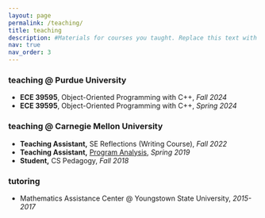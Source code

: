 ```yaml
---
layout: page
permalink: /teaching/
title: teaching
description: #Materials for courses you taught. Replace this text with your description.
nav: true
nav_order: 3
---
```


### teaching @ Purdue University
* **ECE 39595**, Object-Oriented Programming with C++, *Fall 2024*
* **ECE 39595**, Object-Oriented Programming with C++, *Spring 2024*

### teaching @ Carnegie Mellon University
* **Teaching Assistant,** SE Reflections (Writing Course), *Fall 2022*
* **Teaching Assistant,** [Program Analysis](https://www.cs.cmu.edu/~aldrich/courses/17-355-19sp/), *Spring 2019*
* **Student,** CS Pedagogy, *Fall 2018*


### tutoring
* Mathematics Assistance Center @ Youngstown State University, *2015-2017*

<!--For now, this page is assumed to be a static description of your courses. You can convert it to a collection similar to `_projects/` so that you can have a dedicated page for each course.

Organize your courses by years, topics, or universities, however you like!-->

